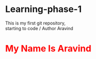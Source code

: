 # Learning-phase-1
This is my first git repository,
<br>
starting to code / Author Aravind 
<h1 style="color:red"> My Name Is Aravind</h1>